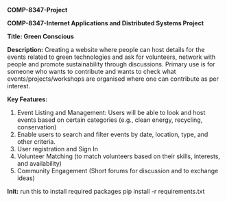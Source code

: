 **COMP-8347-Project**

**COMP-8347-Internet Applications and Distributed Systems Project**

**Title: Green Conscious**


**Description:**
Creating a website where people can host details for the events related to green technologies and ask for volunteers, network with people and promote sustainability through discussions.
Primary use is for someone who wants to contribute and wants to check what events/projects/workshops are organised where one can contribute as per interest.


**Key Features:**
1. Event Listing and Management: Users will be able to look and host events based on certain categories (e.g., clean energy, recycling, conservation)
2. Enable users to search and filter events by date, location, type, and other criteria.
3. User registration and Sign In
4. Volunteer Matching (to match volunteers based on their skills, interests, and availability)
5. Community Engagement (Short forums for discussion and to exchange ideas)

**Init:**
run this to install required packages
pip install -r requirements.txt



